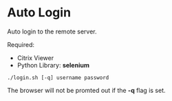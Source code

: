 # Auto Login

Auto login to the remote server.

Required:

- Citrix Viewer
- Python Library: **selenium**

```shell
./login.sh [-q] username password
```

The browser will not be promted out if the **-q** flag is set.


